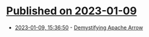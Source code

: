 # [Published on 2023-01-09](index.md)

* [2023-01-09, 15:36:50](https://news.ycombinator.com/item?id=34311468) - [Demystifying Apache Arrow](https://www.robinlinacre.com/demystifying_arrow/)
